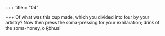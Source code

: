 +++
title = "04"

+++
Of what was this cup made, which you divided into four by your artistry? Now then press the soma-pressing for your exhilaration; drink of the  soma-honey, o R̥bhus!